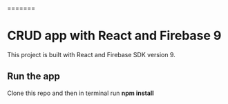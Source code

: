 =======
# CRUD app with React and Firebase 9

This project is built with React and Firebase SDK version 9.

## Run the app

Clone this repo and then in terminal run **npm install**

